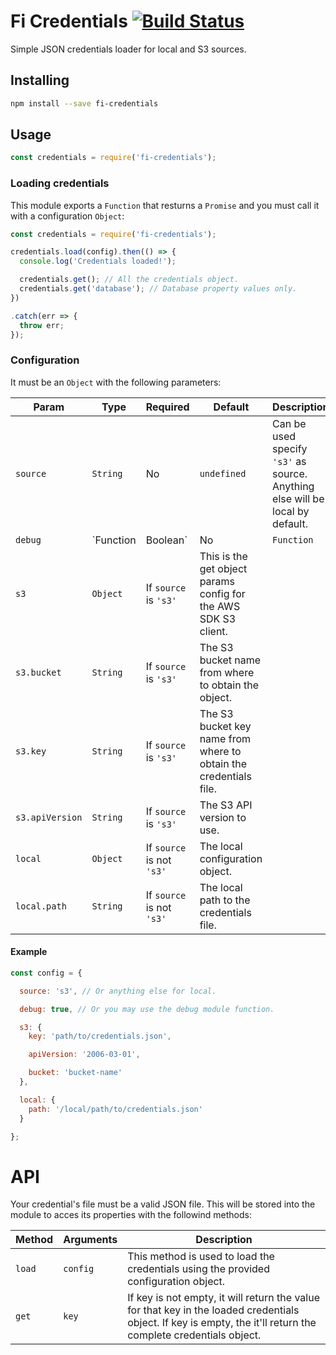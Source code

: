 # Fi Credentials [![Build Status](https://travis-ci.org/FinalDevStudio/fi-credentials.svg?branch=master)](https://travis-ci.org/FinalDevStudio/fi-credentials)

Simple JSON credentials loader for local and S3 sources.


## Installing

```sh
npm install --save fi-credentials
```


## Usage

```js
const credentials = require('fi-credentials');
```


### Loading credentials

This module exports a `Function` that resturns a `Promise` and you must call it with a configuration `Object`:

```js
const credentials = require('fi-credentials');

credentials.load(config).then(() => {
  console.log('Credentials loaded!');

  credentials.get(); // All the credentials object.
  credentials.get('database'); // Database property values only.
})

.catch(err => {
  throw err;
});
```


### Configuration

It must be an `Object` with the following parameters:

| Param | Type | Required | Default | Description |
| --- | --- | --- | --- | --- |
| `source` | `String` | No | `undefined` | Can be used specify `'s3'` as source. Anything else will be local by default. |
| `debug` | `Function|Boolean` | No | `Function` | Can be a `Function` to log with or a `Boolean`. If `true` it will use `console.log`. |
| `s3` | `Object` | If `source` is `'s3'` | This is the get object params config for the AWS SDK S3 client. |
| `s3.bucket` | `String` | If `source` is `'s3'` | The S3 bucket name from where to obtain the object. |
| `s3.key` | `String` | If `source` is `'s3'` | The S3 bucket key name from where to obtain the credentials file. |
| `s3.apiVersion` | `String` | If `source` is `'s3'` | The S3 API version to use. |
| `local` | `Object` | If `source` is not `'s3'` | The local configuration object. |
| `local.path` | `String` | If `source` is not `'s3'` | The local path to the credentials file. |

#### Example

```js
const config = {

  source: 's3', // Or anything else for local.

  debug: true, // Or you may use the debug module function.

  s3: {
    key: 'path/to/credentials.json',

    apiVersion: '2006-03-01',

    bucket: 'bucket-name'
  },

  local: {
    path: '/local/path/to/credentials.json'
  }

};
```


# API


Your credential's file must be a valid JSON file. This will be stored into the module to acces its properties with the followind methods:

| Method | Arguments | Description |
| --- | --- | --- |
| `load` | `config` | This method is used to load the credentials using the provided configuration object. |
| `get` | `key` | If key is not empty, it will return the value for that key in the loaded credentials object. If key is empty, the it'll return the complete credentials object. |
